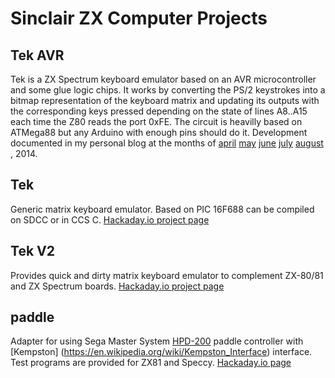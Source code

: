 # Sinclair ZX Computer Projects 

## Tek AVR
Tek is a ZX Spectrum keyboard emulator based on an AVR microcontroller and some glue logic chips.
It works by converting the PS/2 keystrokes into a bitmap representation of the keyboard matrix and updating its outputs with the corresponding keys pressed depending on the state of lines A8..A15 each time the Z80 reads the port 0xFE.
The circuit is heavilly based on ATMega88 but any Arduino with enough pins should do it. 
Development documented in my personal blog at the months of 
[april](http://danjovic.blogspot.com/2014/04) 
[may](http://danjovic.blogspot.com/2014/05) 
[june](http://danjovic.blogspot.com/2014/06) 
[july](http://danjovic.blogspot.com/2014/07) 
[august](http://danjovic.blogspot.com/2014/08) 
, 2014.

## Tek
Generic matrix keyboard emulator. Based on PIC 16F688 can be compiled on SDCC or in CCS C.  [Hackaday.io project page](https://hackaday.io/project/6140-tek-ps2-to-matrix-keyboard-adapteremulator)

## Tek V2
Provides quick and dirty matrix keyboard emulator to complement ZX-80/81 and ZX Spectrum boards.  [Hackaday.io project page](https://hackaday.io/project/166917-tek-v2)

## paddle
Adapter for using Sega Master System [HPD-200](https://segaretro.org/Paddle_Control) paddle controller with [Kempston] (https://en.wikipedia.org/wiki/Kempston_Interface) interface. 
Test programs are provided for ZX81 and Speccy. [Hackaday.io page](https://hackaday.io/page/6399-sms-paddles-on-sinclair-zx-computers)
